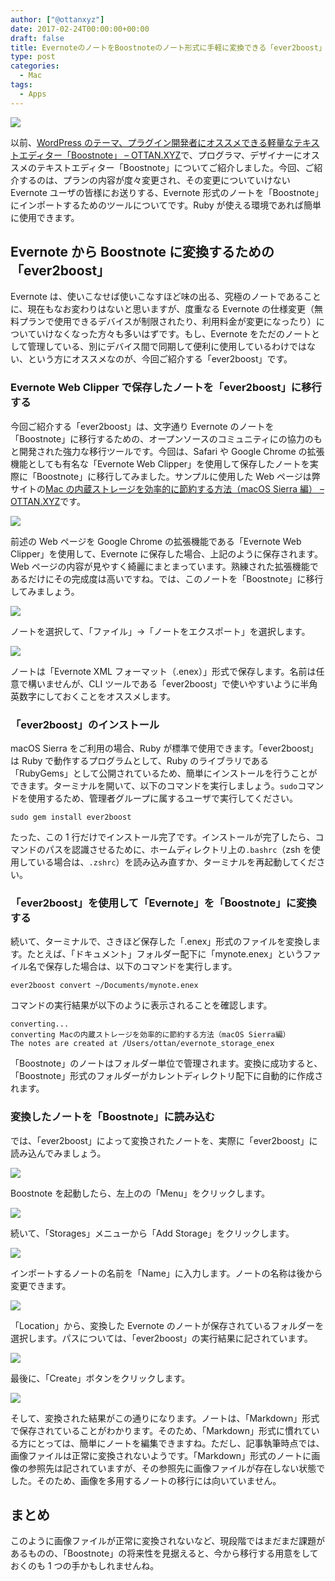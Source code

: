 ```yaml
---
author: ["@ottanxyz"]
date: 2017-02-24T00:00:00+00:00
draft: false
title: EvernoteのノートをBoostnoteのノート形式に手軽に変換できる「ever2boost」
type: post
categories:
  - Mac
tags:
  - Apps
---
```


![](170220-58aacacbccdb0.jpg)

以前、[WordPress のテーマ、プラグイン開発者にオススメできる軽量なテキストエディター「Boostnote」 – OTTAN.XYZ](/posts/2017/02/wordpress-developer-plugin-theme-boostnote-5528/)で、プログラマ、デザイナーにオススメのテキストエディター「Boostnote」についてご紹介しました。今回、ご紹介するのは、プランの内容が度々変更され、その変更についていけない Evernote ユーザの皆様にお送りする、Evernote 形式のノートを「Boostnote」にインポートするためのツールについてです。Ruby が使える環境であれば簡単に使用できます。

## Evernote から Boostnote に変換するための「ever2boost」

Evernote は、使いこなせば使いこなすほど味の出る、究極のノートであることに、現在もなお変わりはないと思いますが、度重なる Evernote の仕様変更（無料プランで使用できるデバイスが制限されたり、利用料金が変更になったり）についていけなくなった方々も多いはずです。もし、Evernote をただのノートとして管理している、別にデバイス間で同期して便利に使用しているわけではない、という方にオススメなのが、今回ご紹介する「ever2boost」です。

### Evernote Web Clipper で保存したノートを「ever2boost」に移行する

今回ご紹介する「ever2boost」は、文字通り Evernote のノートを「Boostnote」に移行するための、オープンソースのコミュニティにの協力のもと開発された強力な移行ツールです。今回は、Safari や Google Chrome の拡張機能としても有名な「Evernote Web Clipper」を使用して保存したノートを実際に「Boostnote」に移行してみました。サンプルに使用した Web ページは弊サイトの[Mac の内蔵ストレージを効率的に節約する方法（macOS Sierra 編） – OTTAN.XYZ](/posts/2017/02/mac-ssd-storage-save-5513/)です。

![](170220-58aaca7e3d0f9.png)

前述の Web ページを Google Chrome の拡張機能である「Evernote Web Clipper」を使用して、Evernote に保存した場合、上記のように保存されます。Web ページの内容が見やすく綺麗にまとまっています。熟練された拡張機能であるだけにその完成度は高いですね。では、このノートを「Boostnote」に移行してみましょう。

![](170220-58aaca87ed9b0.png)

ノートを選択して、「ファイル」→「ノートをエクスポート」を選択します。

![](170220-58aaca8e861c4.png)

ノートは「Evernote XML フォーマット（.enex）」形式で保存します。名前は任意で構いませんが、CLI ツールである「ever2boost」で使いやすいように半角英数字にしておくことをオススメします。

### 「ever2boost」のインストール

macOS Sierra をご利用の場合、Ruby が標準で使用できます。「ever2boost」は Ruby で動作するプログラムとして、Ruby のライブラリである「RubyGems」として公開されているため、簡単にインストールを行うことができます。ターミナルを開いて、以下のコマンドを実行しましょう。`sudo`コマンドを使用するため、管理者グループに属するユーザで実行してください。

    sudo gem install ever2boost

たった、この 1 行だけでインストール完了です。インストールが完了したら、コマンドのパスを認識させるために、ホームディレクトリ上の`.bashrc`（zsh を使用している場合は、`.zshrc`）を読み込み直すか、ターミナルを再起動してください。

### 「ever2boost」を使用して「Evernote」を「Boostnote」に変換する

続いて、ターミナルで、さきほど保存した「.enex」形式のファイルを変換します。たとえば、「ドキュメント」フォルダー配下に「mynote.enex」というファイル名で保存した場合は、以下のコマンドを実行します。

    ever2boost convert ~/Documents/mynote.enex

コマンドの実行結果が以下のように表示されることを確認します。

    converting...
    converting Macの内蔵ストレージを効率的に節約する方法（macOS Sierra編）
    The notes are created at /Users/ottan/evernote_storage_enex

「Boostnote」のノートはフォルダー単位で管理されます。変換に成功すると、「Boostnote」形式のフォルダーがカレントディレクトリ配下に自動的に作成されます。

### 変換したノートを「Boostnote」に読み込む

では、「ever2boost」によって変換されたノートを、実際に「ever2boost」に読み込んでみましょう。

![](170220-58aacb7235846.png)

Boostnote を起動したら、左上のの「Menu」をクリックします。

![](170220-58aacb780c07e.png)

続いて、「Storages」メニューから「Add Storage」をクリックします。

![](170220-58aacb7e25ede.png)

インポートするノートの名前を「Name」に入力します。ノートの名称は後から変更できます。

![](170220-58aacb83f344e.png)

「Location」から、変換した Evernote のノートが保存されているフォルダーを選択します。パスについては、「ever2boost」の実行結果に記されています。

![](170220-58aacb8a5d62f.png)

最後に、「Create」ボタンをクリックします。

![](170220-58aacb905fd8c.png)

そして、変換された結果がこの通りになります。ノートは、「Markdown」形式で保存されていることがわかります。そのため、「Markdown」形式に慣れている方にとっては、簡単にノートを編集できますね。ただし、記事執筆時点では、画像ファイルは正常に変換されないようです。「Markdown」形式のノートに画像の参照先は記されていますが、その参照先に画像ファイルが存在しない状態でした。そのため、画像を多用するノートの移行には向いていません。

## まとめ

このように画像ファイルが正常に変換されないなど、現段階ではまだまだ課題があるものの、「Boostnote」の将来性を見据えると、今から移行する用意をしておくのも 1 つの手かもしれませんね。
